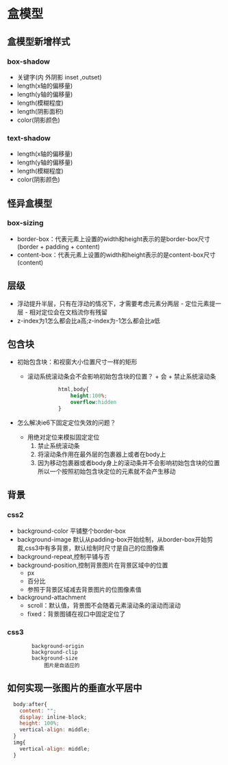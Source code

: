 # 盒模型
##  盒模型新增样式
### box-shadow
  + 关键字(内 外阴影 inset ,outset)
  + length(x轴的偏移量)
  + length(y轴的偏移量)
  + length(模糊程度)
  + length(阴影面积)
  + color(阴影颜色)

###  text-shadow
  + length(x轴的偏移量)
  + length(y轴的偏移量)
  + length(模糊程度)
  + color(阴影颜色)
  
## 怪异盒模型
### box-sizing
+ border-box：代表元素上设置的width和height表示的是border-box尺寸(border + padding + content)
+ content-box：代表元素上设置的width和height表示的是content-box尺寸(content)

##  层级
  + 浮动提升半层，只有在浮动的情况下，才需要考虑元素分两层
			- 定位元素提一层
			- 相对定位会在文档流你有残留
  + z-index为1怎么都会比a高;z-index为-1怎么都会比a低

##  包含块
+ 初始包含块：和视窗大小位置尺寸一样的矩形
	- 滚动系统滚动条会不会影响初始包含块的位置？
		  + 会
			+ 禁止系统滚动条

      ```css
				html,body{
					height:100%;
					overflow:hidden
				}
      ```

+ 怎么解决ie6下固定定位失效的问题？
    - 用绝对定位来模拟固定定位
      1.  禁止系统滚动条
      2.  将滚动条作用在最外层的包裹器上或者在body上
      3.  因为移动包裹器或者body身上的滚动条并不会影响初始包含块的位置 所以一个按照初始包含块定位的元素就不会产生移动
          
##  背景
### css2
+ background-color	平铺整个border-box
+ background-image	默认从padding-box开始绘制，从border-box开始剪裁,css3中有多背景，默认绘制时尺寸是自己的位图像素
+ background-repeat,控制平铺与否
+ background-position,控制背景图片在背景区域中的位置
  - px
  - 百分比
  - 参照于背景区域减去背景图片的位图像素值
+ background-attachment
	- scroll：默认值，背景图不会随着元素滚动条的滚动而滚动
	- fixed：背景图铺在视口中固定定位了

### css3
			background-origin
			background-clip
			background-size 
				图片是自适应的

##  如何实现一张图片的垂直水平居中
```js
  body:after{
    content: "";
    display: inline-block;
    height: 100%;
    vertical-align: middle;
  }
  img{
    vertical-align: middle;
  }
```